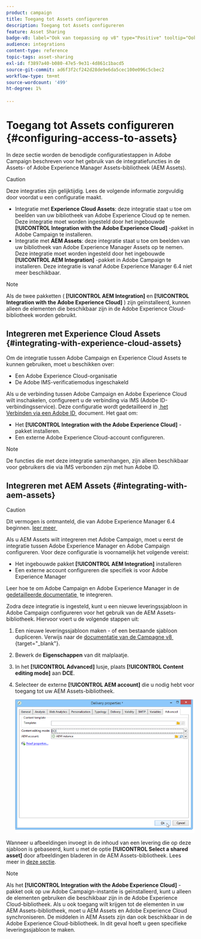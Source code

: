```yaml
---
product: campaign
title: Toegang tot Assets configureren
description: Toegang tot Assets configureren
feature: Asset Sharing
badge-v8: label="Ook van toepassing op v8" type="Positive" tooltip="Ook van toepassing op campagne v8"
audience: integrations
content-type: reference
topic-tags: asset-sharing
exl-id: f3897a40-b080-47e5-9e31-4d861c1bacd5
source-git-commit: ad6f3f2cf242d28de9e6da5cec100e096c5cbec2
workflow-type: tm+mt
source-wordcount: '499'
ht-degree: 1%

---
```


# Toegang tot Assets configureren {#configuring-access-to-assets}

In deze sectie worden de benodigde configuratiestappen in Adobe Campaign beschreven voor het gebruik van de integratiefuncties in de Assets- of Adobe Experience Manager Assets-bibliotheek (AEM Assets).

>[!CAUTION]
>
>Deze integraties zijn gelijktijdig. Lees de volgende informatie zorgvuldig door voordat u een configuratie maakt.

* Integratie met **Experience Cloud Assets**: deze integratie staat u toe om beelden van uw bibliotheek van Adobe Experience Cloud op te nemen. Deze integratie moet worden ingesteld door het ingebouwde **[!UICONTROL Integration with the Adobe Experience Cloud]** -pakket in Adobe Campaign te installeren.
* Integratie met **AEM Assets**: deze integratie staat u toe om beelden van uw bibliotheek van Adobe Experience Manager Assets op te nemen. Deze integratie moet worden ingesteld door het ingebouwde **[!UICONTROL AEM Integration]** -pakket in Adobe Campaign te installeren. Deze integratie is vanaf Adobe Experience Manager 6.4 niet meer beschikbaar.

>[!NOTE]
>
>Als de twee pakketten ( **[!UICONTROL AEM Integration]** en **[!UICONTROL Integration with the Adobe Experience Cloud]** ) zijn geïnstalleerd, kunnen alleen de elementen die beschikbaar zijn in de Adobe Experience Cloud-bibliotheek worden gebruikt.

## Integreren met Experience Cloud Assets {#integrating-with-experience-cloud-assets}

Om de integratie tussen Adobe Campaign en Experience Cloud Assets te kunnen gebruiken, moet u beschikken over:

* Een Adobe Experience Cloud-organisatie
* De Adobe IMS-verificatiemodus ingeschakeld

Als u de verbinding tussen Adobe Campaign en Adobe Experience Cloud wilt inschakelen, configureert u de verbinding via IMS (Adobe ID-verbindingsservice). Deze configuratie wordt gedetailleerd in [&#x200B; het Verbinden via een Adobe ID &#x200B;](../../integrations/using/about-adobe-id.md) document. Het gaat om:

* Het **[!UICONTROL Integration with the Adobe Experience Cloud]** -pakket installeren.
* Een externe Adobe Experience Cloud-account configureren.

>[!NOTE]
>
>De functies die met deze integratie samenhangen, zijn alleen beschikbaar voor gebruikers die via IMS verbonden zijn met hun Adobe ID.

## Integreren met AEM Assets {#integrating-with-aem-assets}


>[!CAUTION]
>
>Dit vermogen is ontmanteld, die van Adobe Experience Manager 6.4 beginnen. [&#x200B; leer meer &#x200B;](https://experienceleague.adobe.com/docs/experience-manager-64/release-notes/deprecated-removed-features.html#removed-features)

Als u AEM Assets wilt integreren met Adobe Campaign, moet u eerst de integratie tussen Adobe Experience Manager en Adobe Campaign configureren. Voor deze configuratie is voornamelijk het volgende vereist:

* Het ingebouwde pakket **[!UICONTROL AEM Integration]** installeren
* Een externe account configureren die specifiek is voor Adobe Experience Manager

Leer hoe te om Adobe Campaign en Adobe Experience Manager in de [&#x200B; gedetailleerde documentatie &#x200B;](../../integrations/using/about-adobe-experience-manager.md) te integreren.

Zodra deze integratie is ingesteld, kunt u een nieuwe leveringssjabloon in Adobe Campaign configureren voor het gebruik van de AEM Assets-bibliotheek. Hiervoor voert u de volgende stappen uit:

1. Een nieuwe leveringssjabloon maken - of een bestaande sjabloon dupliceren. Verwijs naar de [&#x200B; documentatie van de Campagne v8 &#x200B;](https://experienceleague.adobe.com/docs/campaign/campaign-v8/send/create-templates.html){target="_blank"}.
1. Bewerk de **Eigenschappen** van dit malplaatje.
1. In het **[!UICONTROL Advanced]** lusje, plaats **[!UICONTROL Content editing mode]** aan **DCE**.
1. Selecteer de externe **[!UICONTROL AEM account]** die u nodig hebt voor toegang tot uw AEM Assets-bibliotheek.

   ![](assets/dam_aem_assets1.png)

Wanneer u afbeeldingen invoegt in de inhoud van een levering die op deze sjabloon is gebaseerd, kunt u met de optie **[!UICONTROL Select a shared asset]** door afbeeldingen bladeren in de AEM Assets-bibliotheek. Lees meer in [deze sectie](../../integrations/using/inserting-a-shared-asset.md).

>[!NOTE]
>
>Als het **[!UICONTROL Integration with the Adobe Experience Cloud]** -pakket ook op uw Adobe Campaign-instantie is geïnstalleerd, kunt u alleen de elementen gebruiken die beschikbaar zijn in de Adobe Experience Cloud-bibliotheek. Als u ook toegang wilt krijgen tot de elementen in uw AEM Assets-bibliotheek, moet u AEM Assets en Adobe Experience Cloud synchroniseren. De middelen in AEM Assets zijn dan ook beschikbaar in de Adobe Experience Cloud-bibliotheek. In dit geval hoeft u geen specifieke leveringssjabloon te maken.
